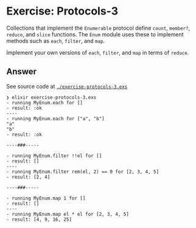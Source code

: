 # Exercise: Protocols-3

Collections that implement the `Enumerable` protocol define `count`, `member?`, `reduce`, and `slice` functions. The `Enum` module uses these to implement methods such as `each`, `filter`, and `map`.  

Implement your own versions of `each`, `filter`, and `map` in terms of `reduce`.

## Answer

See source code at [`./exercise-protocols-3.exs`](./exercise-protocols-3.exs)
```
❯ elixir exercise-protocols-3.exs
- running MyEnum.each for []
- result: :ok
----
- running MyEnum.each for ["a", "b"]
"a"
"b"
- result: :ok

----###-----

- running MyEnum.filter !!el for []
- result: []
----
- running MyEnum.filter rem(el, 2) == 0 for [2, 3, 4, 5]
- result: [2, 4]

----###-----

- running MyEnum.map 1 for []
- result: []
----
- running MyEnum.map el * el for [2, 3, 4, 5]
- result: [4, 9, 16, 25]
```
